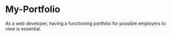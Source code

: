 # My-Portfolio
As a web developer, having a functioning portfolio for possible employers to view is essential.

